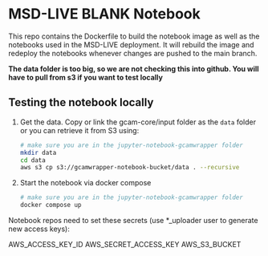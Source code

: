 # MSD-LIVE BLANK Notebook


This repo contains the Dockerfile to build the notebook image as well as the notebooks
used in the MSD-LIVE deployment. It will rebuild the image and redeploy the notebooks
whenever changes are pushed to the main branch.

**The data folder is too big, so we are not checking this into github. You will have
to pull from s3 if you want to test locally**

## Testing the notebook locally

1. Get the data.  Copy or link the gcam-core/input folder as the `data` folder or
   you can retrieve it from S3 using:

   ```bash
   # make sure you are in the jupyter-notebook-gcamwrapper folder
   mkdir data
   cd data
   aws s3 cp s3://gcamwrapper-notebook-bucket/data . --recursive

   ```

2. Start the notebook via docker compose
   ```bash
   # make sure you are in the jupyter-notebook-gcamwrapper folder
   docker compose up
   ```

Notebook repos need to set these secrets (use *_uploader user to generate new access keys):  

AWS_ACCESS_KEY_ID
AWS_SECRET_ACCESS_KEY
AWS_S3_BUCKET
